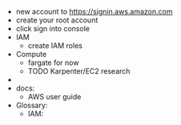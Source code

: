 * new account to https://signin.aws.amazon.com
* create your root account
* click sign into console
* IAM
	* create IAM roles
* Compute
	* fargate for now
	* TODO Karpenter/EC2 research
* 
* docs:
	* AWS user guide
* Glossary:
	* IAM: 